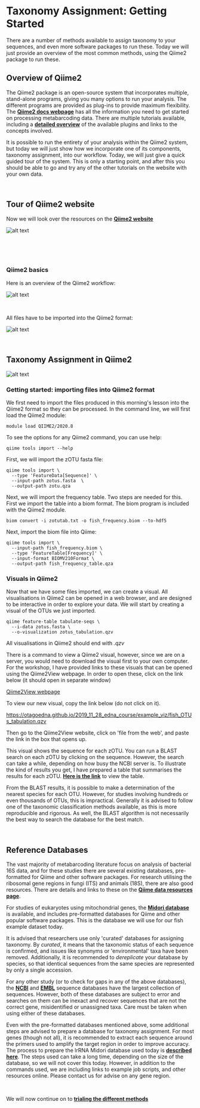 # Taxonomy Assignment: Getting Started

There are a number of methods available to assign taxonomy to your sequences, and even more software packages to run these. Today we will just provide an overview of the most common methods, using the Qiime2 package to run these. 

## Overview of Qiime2

The Qiime2 package is an open-source system that incorporates multiple, stand-alone programs, giving you many options to run your analysis. The different programs are provided as plug-ins to provide maximum flexibility. The [**Qiime2 docs webpage**](https://docs.qiime2.org/2020.8/) has all the information you need to get started on processing metabarcoding data. There are multiple tutorials available, including a [**detailed overview**](https://docs.qiime2.org/2020.8/tutorials/overview/) of the available plugins and links to the concepts involved. 

It is possible to run the entirety of your analysis within the Qiime2 system, but today we will just show how we incorporate one of its components, taxonomy assignment, into our workflow. Today, we will just give a quick guided tour of the system. This is only a starting point, and after this you should be able to go and try any of the other tutorials on the website with your own data.

<br>

## Tour of Qiime2 website

Now we will look over the resources on the [**Qiime2 website**](https://docs.qiime2.org/2020.8/)

![alt text](day5_images/quickTour.png)

<br><br><br>

### Qiime2 basics

Here is an overview of the Qiime2 workflow:

![alt text](day5_images/qiime2pipeline.png)

<br>

All files have to be imported into the Qiime2 format:


![alt text](day5_images/qii2datatypes.png)

<br>

## Taxonomy Assignment in Qiime2


![alt text](day5_images/qiime_taxonomy_workflow.png)


### Getting started: importing files into Qiime2 format

We first need to import the files produced in this morning's lesson into the Qiime2 format so they can be processed. In the command line, we will first load the Qiime2 module:

```
module load QIIME2/2020.8
```

To see the options for any Qiime2 command, you can use help:

```
qiime tools import --help
```

First, we will import the zOTU fasta file:

```
qiime tools import \
  --type 'FeatureData[Sequence]' \
  --input-path zotus.fasta  \
  --output-path zotu.qza
```

Next, we will import the frequency table. Two steps are needed for this. First we import the table into a biom format. The biom program is included with the Qiime2 module.

```
biom convert -i zotutab.txt -o fish_frequency.biom --to-hdf5
```

Next, import the biom file into Qiime:

```
qiime tools import \
  --input-path fish_frequency.biom \
  --type 'FeatureTable[Frequency]' \
  --input-format BIOMV210Format \
  --output-path fish_frequency_table.qza
```

### Visuals in Qiime2

Now that we have some files imported, we can create a visual. All visualisations in Qiime2 can be opened in a web browser, and are designed to be interactive in order to explore your data. We will start by creating a visual of the OTUs we just imported.

```
qiime feature-table tabulate-seqs \
  --i-data zotus.fasta \
  --o-visualization zotus_tabulation.qzv
```

All visualisations in Qiime2 should end with *.qzv*

There is a command to view a Qiime2 visual, however, since we are on a server, you would need to download the visual first to your own computer. For the workshop, I have provided links to these visuals that can be opened using the Qiime2View webpage. In order to open these, click on the link below (it should open in separate window)

[Qiime2View webpage](https://view.qiime2.org/)

To view our new visual, copy the link below (do not click on it).

https://otagoedna.github.io/2019_11_28_edna_course/example_viz/fish_OTUs_tabulation.qzv

Then go to the Qiime2View website, click on 'file from the web', and paste the link in the box that opens up.

This visual shows the sequence for each zOTU. You can run a BLAST search on each zOTU by clicking on the sequence. However, the search can take a while, depending on how busy the NCBI server is. To illustrate the kind of results you get, I have prepared a table that summarises the results for each zOTU. [**Here is the link**](https://github.com/murraycadzow/bioinformatics-spring-school-2020/blob/master/lessons/day5/midori_table.md) to view the table.

From the BLAST results, it is possible to make a determination of the nearest species for each OTU. However, for studies involving hundreds or even thousands of OTUs, this is impractical. Generally it is advised to follow one of the taxonomic classification methods available, as this is more reproducible and rigorous. As well, the BLAST algorithm is not necessarily the best way to search the database for the best match. 

<br>

## Reference Databases

The vast majority of metabarcoding literature focus on analysis of bacterial 16S data, and for these studies there are several existing databases, pre-formatted for Qiime and other software packages. For research utilising the ribosomal gene regions in fungi (ITS) and animals (18S), there are also good resources. There are details and links to these on the [**Qiime data resources page**](https://docs.qiime2.org/2020.8/data-resources/).

For studies of eukaryotes using mitochondrial genes, the [**Midori database**](http://www.reference-midori.info/) is available, and includes pre-formatted databases for Qiime and other popular software packages. This is the database we will use for our fish example dataset today. 

It is advised that researchers use only 'curated' databases for assigning taxonomy. By *curated*, it means that the taxonomic status of each sequence is confirmed, and issues like synonyms or 'environmental' taxa have been removed. Additionally, it is recommended to *dereplicate* your database by species, so that identical sequences from the same species are represented by only a single accession. 

For any other study (or to check for gaps in any of the above databases), the [**NCBI**](https://www.ncbi.nlm.nih.gov/) and [**EMBL**](https://www.embl.org/) sequence databases have the largest collection of sequences. However, both of these databases are subject to error and searches on them can be inexact and recover sequences that are not the correct gene, misidentified or unassigned taxa. Care must be taken when using either of these databases.

Even with the pre-formatted databases mentioned above, some additional steps are advised to prepare a database for taxonomy assignment. For most genes (though not all), it is recommended to extract each sequence around the primers used to amplify the target region in order to improve accuracy.  The process to prepare the lrRNA Midori database used today is [**described here**](preparing_database.md). The steps used can take a long time, depending on the size of the database, so we will not cover this today. However, in addition to the commands used, we are including links to example job scripts, and other resources online. Please contact us for advise on any gene region. 


<br>

We will now continue on to [**trialing the different methods**](tax_assignment_part2.md)